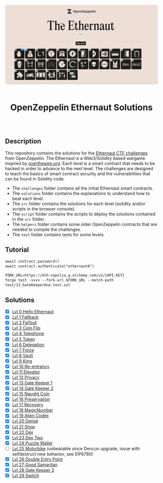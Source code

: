 <div align="center">

<img src="./assets/ethernaut-CTF.webp" width="1200px"/>
<br><br>
<h1><strong>OpenZeppelin Ethernaut Solutions</strong></h1>

</div>
<br></br>

## Description

This repository contains the solutions for the [Ethernaut CTF challenges](https://ethernaut.openzeppelin.com/) from OpenZeppelin. The Ethernaut is a Web3/Solidity based wargame inspired by [overthewire.org](https://overthewire.org/wargames/). Each level is a smart contract that needs to be hacked in order to advance to the next level. The challenges are designed to teach the basics of smart contract security and the vulnerabilities that can be found in Solidity code.

- The `challenges` folder contains all the initial Ethernaut smart contracts.
- The `solutions` folder contains the explanations to understand how to beat each level.
- The `src` folder contains the solutions for each level (solidity and/or scripts in the browser console).
- The `script` folder contains the scripts to deploy the solutions contained in the `src` folder.
- The `helpers` folder contains some older OpenZeppelin contracts that are needed to compile the challenges.
- The `test` folder contains tests for some levels.

## Tutorial

```shell
await contract.password()
await contract.authenticate("ethernaut0")
```

```
FORK_URL=https://eth-sepolia.g.alchemy.com/v2/{API_KEY}
forge test -vvvv --fork-url $FORK_URL --match-path test/13_GateKeeperOne.test.sol
```

## Solutions

- [x] [Lvl 0 Hello Ethernaut](./solutions/00_HelloEthernaut.md)
- [x] [Lvl 1 Fallback](./solutions/01_Fallback.md)
- [x] [Lvl 2 Fal1out](./solutions/02_Fal1out.md)
- [x] [Lvl 3 Coin Flip](./solutions/03_CoinFlip.md)
- [x] [Lvl 4 Telephone](./solutions/04_Telephone.md)
- [x] [Lvl 5 Token](./solutions/05_Token.md)
- [x] [Lvl 6 Delegation](./solutions/06_Delegation.md)
- [x] [Lvl 7 Force](./solutions/07_Force.md)
- [x] [Lvl 8 Vault](./solutions/08_Vault.md)
- [x] [Lvl 9 King](./solutions/09_King.md)
- [x] [Lvl 10 Re-entrancy](./solutions/10_Reentrancy.md)
- [x] [Lvl 11 Elevator](./solutions/11_Elevator.md)
- [x] [Lvl 12 Privacy](./solutions/12_Privacy.md)
- [x] [Lvl 13 Gate Keeper 1](./solutions/13_GateKeeperOne.md)
- [x] [Lvl 14 Gate Keeper 2](./solutions/14_GateKeeperTwo.md)
- [x] [Lvl 15 Naught Coin](./solutions/15_NaughtCoin.md)
- [x] [Lvl 16 Preservation](./solutions/16_Preservation.md)
- [x] [Lvl 17 Recovery](./solutions/17_Recovery.md)
- [x] [Lvl 18 MagicNumber](./solutions/18_MagicNumber.md)
- [x] [Lvl 19 Alien Codex](./solutions/19_AlienCodex.md)
- [x] [Lvl 20 Denial](./solutions/20_Denial.md)
- [x] [Lvl 21 Shop](./solutions/21_Shop.md)
- [x] [Lvl 22 Dex](./solutions/22_Dex.md)
- [x] [Lvl 23 Dex Two](./solutions/23_DexTwo.md)
- [x] [Lvl 24 Puzzle Wallet](./solutions/24_PuzzleWallet.md)
- [ ] [Lvl 25 Motorbike](./solutions/25_Motorbike.md) (unbeatable since Dencun upgrade, issue with selfdestruct new behavior, see EIP6780)
- [x] [Lvl 26 Double Entry Point](./solutions/26_DoubleEntryPoint.md)
- [x] [Lvl 27 Good Samaritan](./solutions/27_GoodSamaritan.md)
- [x] [Lvl 28 Gate Keeper 3](./solutions/28_GateKeeperthree.md)
- [x] [Lvl 29 Switch](./solutions/29_Switch.md)
